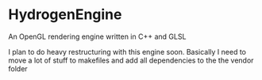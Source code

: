# HydrogenEngine
An OpenGL rendering engine written in C++ and GLSL

I plan to do heavy restructuring with this engine soon. Basically I need to move a lot of stuff to makefiles and add all dependencies to the the vendor folder 
